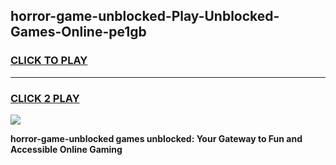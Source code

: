 
## horror-game-unblocked-Play-Unblocked-Games-Online-pe1gb
<h3>
<a href="https://premium76.site?title=horror-game-unblocked&ref=24A">CLICK TO PLAY</a></h3>
<hr>

<h3>
<a href="https://premium76.site?title=horror-game-unblocked&ref=24A">CLICK 2 PLAY</a>
  
</h3>

<a href="https://premium76.site?title=horror-game-unblocked&ref=24A"><img src="https://clearcache.store/games.png"></a>


**horror-game-unblocked games unblocked: Your Gateway to Fun and Accessible Online Gaming**
